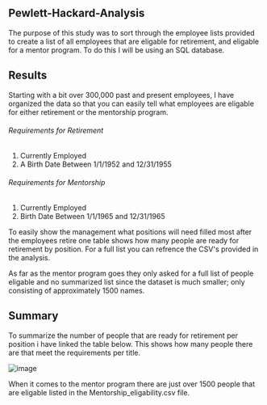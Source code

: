 ## Pewlett-Hackard-Analysis
The purpose of this study was to sort through the employee lists provided to create a list of all employees that are eligable for retirement, and eligable for a mentor program. To do this I will be using an SQL database. 

## Results
Starting with a bit over 300,000 past and present employees, I have organized the data so that you can easily tell what employees are eligable for either retirement or the mentorship program. 

###### Requirements for Retirement
1) Currently Employed
2) A Birth Date Between 1/1/1952 and 12/31/1955

###### Requirements for Mentorship
1) Currently Employed
2) Birth Date Between 1/1/1965 and 12/31/1965

To easily show the management what positions will need filled most after the employees retire one table shows how many people are ready for retirement by position. For a full list you can refrence the CSV's provided in the analysis. 

As far as the mentor program goes they only asked for a full list of people eligable and no summarized list since the dataset is much smaller; only consisting of approximately 1500 names.  

## Summary 

To summarize the number of people that are ready for retirement per position i have linked the table below. This shows how many people there are that meet the requirements per title. 

![image](https://user-images.githubusercontent.com/81537476/141044068-c2dbd700-8ccb-4834-9a59-28a0320e03a9.png)

When it comes to the mentor program there are just over 1500 people that are eligable listed in the Mentorship_eligability.csv file. 



